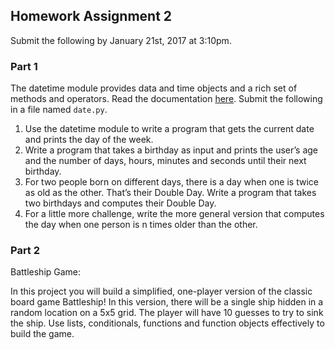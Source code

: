 ## Homework Assignment 2

Submit the following by January 21st, 2017 at 3:10pm. 


### Part 1

The datetime module provides data and time objects and a rich set of methods and operators. Read the documentation [here](https://docs.python.org/3/library/datetime.html). Submit the following in a file named `date.py`.

1. Use the datetime module to write a program that gets the current date and prints the day of the week.
2. Write a program that takes a birthday as input and prints the user’s age and the number of days, hours, minutes and seconds until their next birthday.
3. For two people born on different days, there is a day when one is twice as old as the other. That’s their Double Day. Write a program that takes two birthdays and computes their Double Day.
4. For a little more challenge, write the more general version that computes the day when one person is n times older than the other.

### Part 2

Battleship Game:

In this project you will build a simplified, one-player version of the classic board game Battleship! In this version, there will be a single ship hidden in a random location on a 5x5 grid. The player will have 10 guesses to try to sink the ship.
Use lists, conditionals, functions and function objects effectively to build the game.


